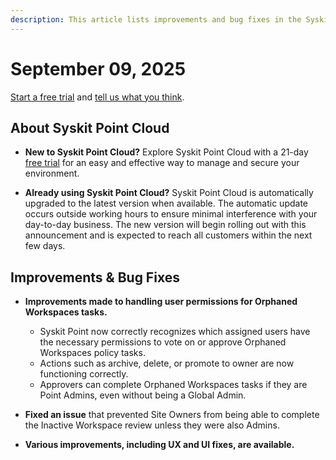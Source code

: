 ```yaml
---
description: This article lists improvements and bug fixes in the Syskit Point Cloud version 2025.4.108.1
---
```


# September 09, 2025

[Start a free trial](https://www.syskit.com/products/point/free-trial/) and [tell us what you think](https://www.syskit.com/company/contact-us/).

## About Syskit Point Cloud

* **New to Syskit Point Cloud?** Explore Syskit Point Cloud with a 21-day [free trial](https://www.syskit.com/products/point/free-trial/) for an easy and effective way to manage and secure your environment.

* **Already using Syskit Point Cloud?** Syskit Point Cloud is automatically upgraded to the latest version when available. The automatic update occurs outside working hours to ensure minimal interference with your day-to-day business. The new version will begin rolling out with this announcement and is expected to reach all customers within the next few days.

## Improvements & Bug Fixes 

* **Improvements made to handling user permissions for Orphaned Workspaces tasks.**
  * Syskit Point now correctly recognizes which assigned users have the necessary permissions to vote on or approve Orphaned Workspaces policy tasks.
  * Actions such as archive, delete, or promote to owner are now functioning correctly. 
  * Approvers can complete Orphaned Workspaces tasks if they are Point Admins, even without being a Global Admin.

* **Fixed an issue** that prevented Site Owners from being able to complete the Inactive Workspace review unless they were also Admins.

* **Various improvements, including UX and UI fixes, are available.**

